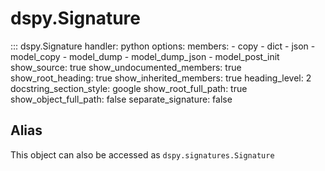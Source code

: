 # dspy.Signature

::: dspy.Signature
    handler: python
    options:
        members:
            - copy
            - dict
            - json
            - model_copy
            - model_dump
            - model_dump_json
            - model_post_init
        show_source: true
        show_undocumented_members: true
        show_root_heading: true
        show_inherited_members: true
        heading_level: 2
        docstring_section_style: google
        show_root_full_path: true
        show_object_full_path: false
        separate_signature: false

## Alias

This object can also be accessed as `dspy.signatures.Signature`

